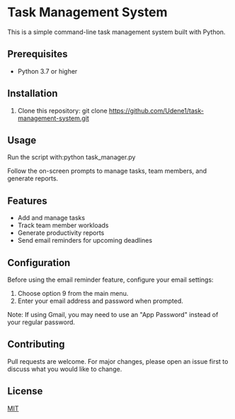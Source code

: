 # Task Management System

This is a simple command-line task management system built with Python.

## Prerequisites

- Python 3.7 or higher

## Installation

1. Clone this repository:
git clone https://github.com/Udene1/task-management-system.git

## Usage

Run the script with:python task_manager.py

Follow the on-screen prompts to manage tasks, team members, and generate reports.

## Features

- Add and manage tasks
- Track team member workloads
- Generate productivity reports
- Send email reminders for upcoming deadlines

## Configuration

Before using the email reminder feature, configure your email settings:

1. Choose option 9 from the main menu.
2. Enter your email address and password when prompted.

Note: If using Gmail, you may need to use an "App Password" instead of your regular password.

## Contributing

Pull requests are welcome. For major changes, please open an issue first to discuss what you would like to change.

## License

[MIT](https://choosealicense.com/licenses/mit/)
